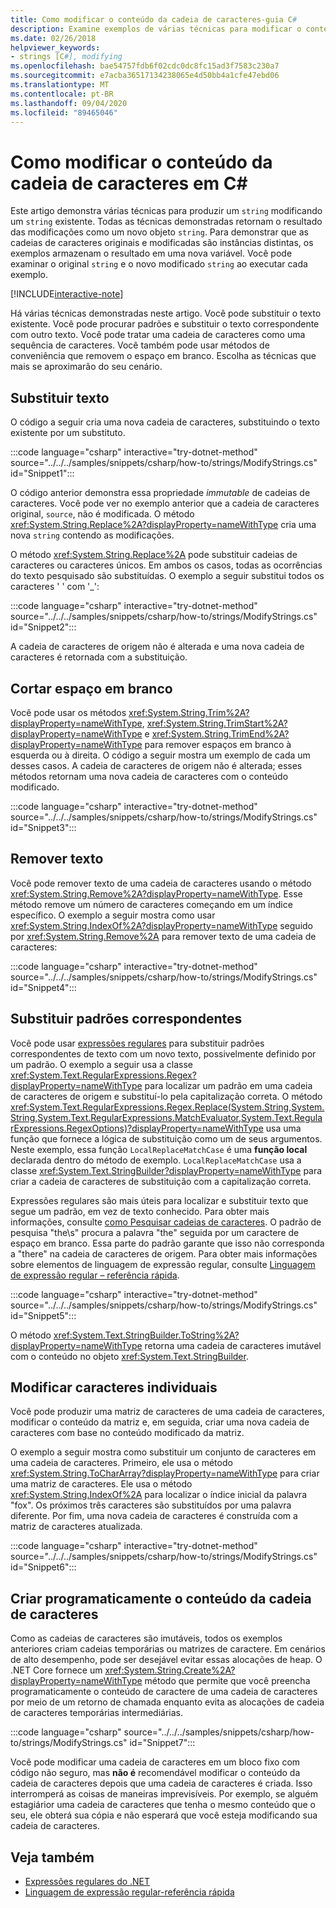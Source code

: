 ```yaml
---
title: Como modificar o conteúdo da cadeia de caracteres-guia C#
description: Examine exemplos de várias técnicas para modificar o conteúdo da cadeia de caracteres existente em C#, que retorna um novo objeto de cadeia de caracteres.
ms.date: 02/26/2018
helpviewer_keywords:
- strings [C#], modifying
ms.openlocfilehash: bae54757fdb6f02cdc0dc8fc15ad3f7583c230a7
ms.sourcegitcommit: e7acba36517134238065e4d50bb4a1cfe47ebd06
ms.translationtype: MT
ms.contentlocale: pt-BR
ms.lasthandoff: 09/04/2020
ms.locfileid: "89465046"
---
```

# <a name="how-to-modify-string-contents-in-c"></a>Como modificar o conteúdo da cadeia de caracteres em C\#

Este artigo demonstra várias técnicas para produzir um `string` modificando um `string` existente. Todas as técnicas demonstradas retornam o resultado das modificações como um novo objeto `string`. Para demonstrar que as cadeias de caracteres originais e modificadas são instâncias distintas, os exemplos armazenam o resultado em uma nova variável. Você pode examinar o original `string` e o novo modificado `string` ao executar cada exemplo.

[!INCLUDE[interactive-note](~/includes/csharp-interactive-note.md)]

Há várias técnicas demonstradas neste artigo. Você pode substituir o texto existente. Você pode procurar padrões e substituir o texto correspondente com outro texto. Você pode tratar uma cadeia de caracteres como uma sequência de caracteres. Você também pode usar métodos de conveniência que removem o espaço em branco. Escolha as técnicas que mais se aproximarão do seu cenário.

## <a name="replace-text"></a>Substituir texto

O código a seguir cria uma nova cadeia de caracteres, substituindo o texto existente por um substituto.

:::code language="csharp" interactive="try-dotnet-method" source="../../../samples/snippets/csharp/how-to/strings/ModifyStrings.cs" id="Snippet1":::

O código anterior demonstra essa propriedade *immutable* de cadeias de caracteres. Você pode ver no exemplo anterior que a cadeia de caracteres original, `source`, não é modificada. O método <xref:System.String.Replace%2A?displayProperty=nameWithType> cria uma nova `string` contendo as modificações.

O método <xref:System.String.Replace%2A> pode substituir cadeias de caracteres ou caracteres únicos. Em ambos os casos, todas as ocorrências do texto pesquisado são substituídas.  O exemplo a seguir substitui todos os caracteres ' ' com '\_':

:::code language="csharp" interactive="try-dotnet-method" source="../../../samples/snippets/csharp/how-to/strings/ModifyStrings.cs" id="Snippet2":::

A cadeia de caracteres de origem não é alterada e uma nova cadeia de caracteres é retornada com a substituição.

## <a name="trim-white-space"></a>Cortar espaço em branco

Você pode usar os métodos <xref:System.String.Trim%2A?displayProperty=nameWithType>, <xref:System.String.TrimStart%2A?displayProperty=nameWithType> e <xref:System.String.TrimEnd%2A?displayProperty=nameWithType> para remover espaços em branco à esquerda ou à direita.  O código a seguir mostra um exemplo de cada um desses casos. A cadeia de caracteres de origem não é alterada; esses métodos retornam uma nova cadeia de caracteres com o conteúdo modificado.

:::code language="csharp" interactive="try-dotnet-method" source="../../../samples/snippets/csharp/how-to/strings/ModifyStrings.cs" id="Snippet3":::

## <a name="remove-text"></a>Remover texto

Você pode remover texto de uma cadeia de caracteres usando o método <xref:System.String.Remove%2A?displayProperty=nameWithType>. Esse método remove um número de caracteres começando em um índice específico. O exemplo a seguir mostra como usar <xref:System.String.IndexOf%2A?displayProperty=nameWithType> seguido por <xref:System.String.Remove%2A> para remover texto de uma cadeia de caracteres:

:::code language="csharp" interactive="try-dotnet-method" source="../../../samples/snippets/csharp/how-to/strings/ModifyStrings.cs" id="Snippet4":::

## <a name="replace-matching-patterns"></a>Substituir padrões correspondentes

Você pode usar [expressões regulares](../../standard/base-types/regular-expressions.md) para substituir padrões correspondentes de texto com um novo texto, possivelmente definido por um padrão. O exemplo a seguir usa a classe <xref:System.Text.RegularExpressions.Regex?displayProperty=nameWithType> para localizar um padrão em uma cadeia de caracteres de origem e substituí-lo pela capitalização correta. O método <xref:System.Text.RegularExpressions.Regex.Replace(System.String,System.String,System.Text.RegularExpressions.MatchEvaluator,System.Text.RegularExpressions.RegexOptions)?displayProperty=nameWithType> usa uma função que fornece a lógica de substituição como um de seus argumentos. Neste exemplo, essa função `LocalReplaceMatchCase` é uma **função local** declarada dentro do método de exemplo. `LocalReplaceMatchCase` usa a classe <xref:System.Text.StringBuilder?displayProperty=nameWithType> para criar a cadeia de caracteres de substituição com a capitalização correta.

Expressões regulares são mais úteis para localizar e substituir texto que segue um padrão, em vez de texto conhecido. Para obter mais informações, consulte [como Pesquisar cadeias de caracteres](search-strings.md). O padrão de pesquisa "the\s" procura a palavra "the" seguida por um caractere de espaço em branco. Essa parte do padrão garante que isso não corresponda a "there" na cadeia de caracteres de origem. Para obter mais informações sobre elementos de linguagem de expressão regular, consulte [Linguagem de expressão regular – referência rápida](../../standard/base-types/regular-expression-language-quick-reference.md).

:::code language="csharp" interactive="try-dotnet-method" source="../../../samples/snippets/csharp/how-to/strings/ModifyStrings.cs" id="Snippet5":::

O método <xref:System.Text.StringBuilder.ToString%2A?displayProperty=nameWithType> retorna uma cadeia de caracteres imutável com o conteúdo no objeto <xref:System.Text.StringBuilder>.

## <a name="modifying-individual-characters"></a>Modificar caracteres individuais

Você pode produzir uma matriz de caracteres de uma cadeia de caracteres, modificar o conteúdo da matriz e, em seguida, criar uma nova cadeia de caracteres com base no conteúdo modificado da matriz.

O exemplo a seguir mostra como substituir um conjunto de caracteres em uma cadeia de caracteres. Primeiro, ele usa o método <xref:System.String.ToCharArray?displayProperty=nameWithType> para criar uma matriz de caracteres. Ele usa o método <xref:System.String.IndexOf%2A> para localizar o índice inicial da palavra "fox". Os próximos três caracteres são substituídos por uma palavra diferente. Por fim, uma nova cadeia de caracteres é construída com a matriz de caracteres atualizada.

:::code language="csharp" interactive="try-dotnet-method" source="../../../samples/snippets/csharp/how-to/strings/ModifyStrings.cs" id="Snippet6":::

## <a name="programmatically-build-up-string-content"></a>Criar programaticamente o conteúdo da cadeia de caracteres

Como as cadeias de caracteres são imutáveis, todos os exemplos anteriores criam cadeias temporárias ou matrizes de caractere. Em cenários de alto desempenho, pode ser desejável evitar essas alocações de heap. O .NET Core fornece um <xref:System.String.Create%2A?displayProperty=nameWithType> método que permite que você preencha programaticamente o conteúdo de caractere de uma cadeia de caracteres por meio de um retorno de chamada enquanto evita as alocações de cadeia de caracteres temporárias intermediárias.

:::code language="csharp" source="../../../samples/snippets/csharp/how-to/strings/ModifyStrings.cs" id="Snippet7":::

Você pode modificar uma cadeia de caracteres em um bloco fixo com código não seguro, mas **não é** recomendável modificar o conteúdo da cadeia de caracteres depois que uma cadeia de caracteres é criada. Isso interromperá as coisas de maneiras imprevisíveis. Por exemplo, se alguém estagiárior uma cadeia de caracteres que tenha o mesmo conteúdo que o seu, ele obterá sua cópia e não esperará que você esteja modificando sua cadeia de caracteres.

## <a name="see-also"></a>Veja também

- [Expressões regulares do .NET](../../standard/base-types/regular-expressions.md)
- [Linguagem de expressão regular-referência rápida](../../standard/base-types/regular-expression-language-quick-reference.md)
